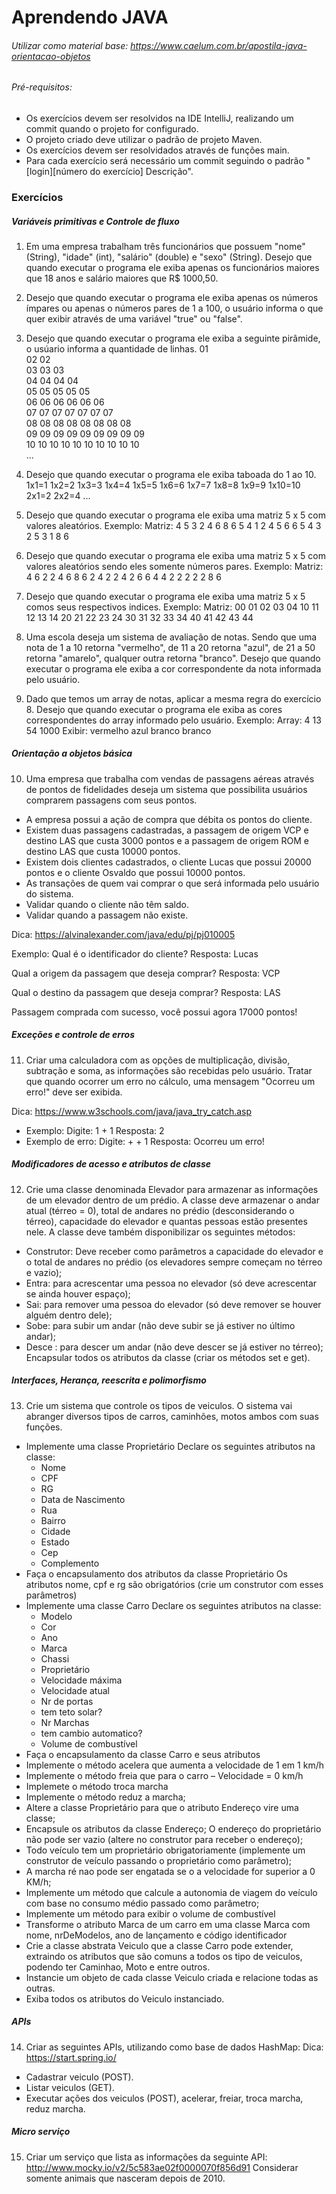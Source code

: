 # Aprendendo JAVA

###### Utilizar como material base: https://www.caelum.com.br/apostila-java-orientacao-objetos
###### Pré-requisitos:
- Os exercícios devem ser resolvidos na IDE IntelliJ, realizando um commit quando o projeto for configurado.
- O projeto criado deve utilizar o padrão de projeto Maven.
- Os exercícios devem ser resolvidados através de funções main.
- Para cada exercício será necessário um commit seguindo o padrão "[login][número do exercício] Descrição".

### Exercícios 
##### Variáveis primitivas e Controle de fluxo
1. Em uma empresa trabalham três funcionários que possuem "nome" (String), "idade" (int), "salário" (double) e "sexo" (String). 
Desejo que quando executar o programa ele exiba apenas os funcionários maiores que 18 anos e salário maiores que R$ 1000,50.
2. Desejo que quando executar o programa ele exiba apenas os números ímpares ou apenas o números pares de 1 a 100, o usuário informa o que quer exibir através de uma variável "true" ou "false".
3. Desejo que quando executar o programa ele exiba a seguinte pirâmide, o usúario informa a quantidade de linhas.
01  
02 02  
03 03 03  
04 04 04 04  
05 05 05 05 05  
06 06 06 06 06 06  
07 07 07 07 07 07 07  
08 08 08 08 08 08 08 08  
09 09 09 09 09 09 09 09 09  
10 10 10 10 10 10 10 10 10 10  
... 
4. Desejo que quando executar o programa ele exiba taboada do 1 ao 10.
1x1=1
1x2=2
1x3=3
1x4=4
1x5=5
1x6=6
1x7=7
1x8=8
1x9=9
1x10=10
2x1=2
2x2=4
...
5. Desejo que quando executar o programa ele exiba uma matriz 5 x 5 com valores aleatórios. Exemplo:
Matriz: 
4 5 3 2 4 
6 8 6 5 4 
1 2 4 5 6 
6 5 4 3 2 
5 3 1 8 6 

6. Desejo que quando executar o programa ele exiba uma matriz 5 x 5 com valores aleatórios sendo eles somente números pares. Exemplo:
Matriz: 
4 6 2 2 4 
6 8 6 2 4 
2 2 4 2 6 
6 4 4 2 2 
2 2 2 8 6 

7. Desejo que quando executar o programa ele exiba uma matriz 5 x 5 comos seus respectivos indices. Exemplo:
Matriz: 
00 01 02 03 04 
10 11 12 13 14 
20 21 22 23 24 
30 31 32 33 34 
40 41 42 43 44 

8. Uma escola deseja um sistema de avaliação de notas. Sendo que uma nota de 1 a 10 retorna "vermelho", de 11 a 20 retorna "azul", de 21 a 50 retorna "amarelo", qualquer outra retorna "branco".
Desejo que quando executar o programa ele exiba a cor correspondente da nota informada pelo usuário.

9. Dado que temos um array de notas, aplicar a mesma regra do exercício 8. 
Desejo que quando executar o programa ele exiba as cores correspondentes do array informado pelo usuário. Exemplo:
Array:
4 13 54 1000
Exibir:
vermelho azul branco branco

##### Orientação a objetos básica
10. Uma empresa que trabalha com vendas de passagens aéreas através de pontos de fidelidades deseja um sistema que possibilita usuários comprarem passagens com seus pontos. 
- A empresa possui a ação de compra que débita os pontos do cliente.
- Existem duas passagens cadastradas, a passagem de origem VCP e destino LAS que custa 3000 pontos e a passagem de origem ROM e destino LAS que custa 10000 pontos.
- Existem dois clientes cadastrados, o cliente Lucas que possui 20000 pontos e o cliente Osvaldo que possui 10000 pontos.
- As transações de quem vai comprar o que será informada pelo usuário do sistema. 
- Validar quando o cliente não têm saldo.
- Validar quando a passagem não existe.

Dica: https://alvinalexander.com/java/edu/pj/pj010005

Exemplo:
Qual é o identificador do cliente?
Resposta: Lucas

Qual a origem da passagem que deseja comprar?
Resposta: VCP

Qual o destino da passagem que deseja comprar?
Resposta: LAS

Passagem comprada com sucesso, você possui agora 17000 pontos!

##### Exceções e controle de erros
11. Criar uma calculadora com as opções de multiplicação, divisão, subtração e soma, as informações são recebidas pelo usuário. Tratar que quando ocorrer um erro no cálculo, uma mensagem "Ocorreu um erro!" deve ser exibida.

Dica: https://www.w3schools.com/java/java_try_catch.asp
- Exemplo:
Digite: 1 + 1
Resposta: 2
- Exemplo de erro:
Digite: + + 1
Resposta: Ocorreu um erro!

##### Modificadores de acesso e atributos de classe
12. Crie uma classe denominada Elevador para armazenar as informações de um elevador dentro de um prédio.
A classe deve armazenar o andar atual (térreo = 0), total de andares no prédio (desconsiderando o térreo), capacidade do elevador e quantas pessoas estão presentes nele.
A classe deve também disponibilizar os seguintes métodos:

- Construtor: Deve receber como parâmetros a capacidade do elevador e o total de andares no prédio (os elevadores sempre começam no térreo e vazio);
- Entra: para acrescentar uma pessoa no elevador (só deve acrescentar se ainda houver espaço);
- Sai: para remover uma pessoa do elevador (só deve remover se houver alguém
dentro dele);
- Sobe: para subir um andar (não deve subir se já estiver no último andar);
- Desce : para descer um andar (não deve descer se já estiver no térreo);
Encapsular todos os atributos da classe (criar os métodos set e get).

##### Interfaces, Herança, reescrita e polimorfismo
13. Crie um sistema que controle os tipos de veiculos. O sistema vai abranger diversos tipos de carros, caminhões, motos ambos com suas funções.
   

- Implemente uma classe Proprietário 
Declare os seguintes atributos na classe: 
   - Nome
   - CPF
   - RG
   - Data de Nascimento
   - Rua
   - Bairro
   - Cidade
   - Estado 
   - Cep
   - Complemento
- Faça o encapsulamento dos atributos da classe Proprietário
Os atributos nome, cpf e rg são obrigatórios (crie um construtor com esses parâmetros)
- Implemente uma classe Carro
Declare os seguintes atributos na classe:
   - Modelo
   - Cor
   - Ano
   - Marca
   - Chassi
   - Proprietário
   - Velocidade máxima
   - Velocidade atual
   - Nr de portas
   - tem teto solar?
   - Nr Marchas
   - tem cambio automatico?
   - Volume de combustível
- Faça o encapsulamento da classe Carro e seus atributos
- Implemente o método acelera que aumenta a velocidade de 1 em 1 km/h
- Implemente o método freia que para o carro – Velocidade = 0 km/h
- Implemete o método troca marcha
- Implemente o método reduz a marcha;
- Altere a classe Proprietário para que o atributo Endereço vire uma classe;
- Encapsule os atributos da classe Endereço;
O endereço do proprietário não pode ser vazio (altere no construtor para receber o endereço);
- Todo veículo tem um proprietário obrigatoriamente (implemente um construtor de veículo passando o proprietário como parâmetro);
- A marcha ré nao pode ser engatada se o a velocidade for superior a 0 KM/h;
- Implemente um método que calcule a autonomia de viagem do veículo com base no consumo médio passado como parâmetro;
- Implemente um método para exibir o volume de combustível 
- Transforme o atributo Marca de um carro em uma classe Marca com nome, nrDeModelos, ano de lançamento e código identificador
- Crie a classe abstrata Veiculo que a classe Carro pode extender, extraindo os atributos que são comuns a todos os tipo de veiculos, podendo ter Caminhao, Moto e entre outros.
- Instancie um objeto de cada classe Veiculo criada e relacione todas as outras.
- Exiba todos os atributos do Veiculo instanciado.

##### APIs

14. Criar as seguintes APIs, utilizando como base de dados HashMap:
Dica: https://start.spring.io/
- Cadastrar veiculo (POST).
- Listar veiculos (GET).
- Executar ações dos veiculos (POST), acelerar, freiar, troca marcha, reduz marcha.

##### Micro serviço

15. Criar um serviço que lista as informações da seguinte API: http://www.mocky.io/v2/5c583ae02f0000070f856d91
Considerar somente animais que nasceram depois de 2010.
